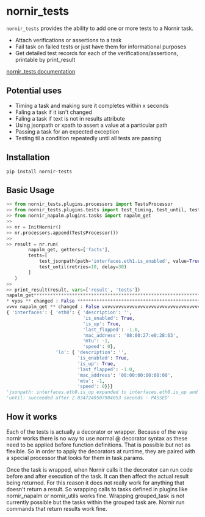 # nornir_tests

`nornir_tests` provides the ability to add one or more tests to a Nornir task.

- Attach verifications or assertions to a task
- Fail task on failed tests or just have them for informational purposes
- Get detailed test records for each of the verifications/assertions, printable by print_result

[nornir_tests documentation](https://patrickdaj.github.io/nornir_tests/)

## Potential uses

- Timing a task and making sure it completes within x seconds
- Faling a task if it isn't changed
- Faling a task if text is not in results attribute
- Using jsonpath or xpath to assert a value at a particular path
- Passing a task for an expected exception
- Testing til a condition repeatedly until all tests are passing

## Installation

```shell
pip install nornir-tests
```

## Basic Usage

```python
>> from nornir_tests.plugins.processors import TestsProcessor
>> from nornir_tests.plugins.tests import test_timing, test_until, test_jsonpath
>> from nornir_napalm.plugins.tasks import napalm_get
>>
>> nr = InitNornir()
>> nr.processors.append(TestsProcessor())
>>
>> result = nr.run(
        napalm_get, getters=['facts'],
        tests=[
            test_jsonpath(path='interfaces.eth1.is_enabled', value=True),
            test_until(retries=10, delay=30)
        ]
   )
>>
>> print_result(result, vars=['result', 'tests'])
napalm_get**********************************************************************
* vyos ** changed : False ******************************************************
vvvv napalm_get ** changed : False vvvvvvvvvvvvvvvvvvvvvvvvvvvvvvvvvvvvvvvvvvvvv INFO
{ 'interfaces': { 'eth0': { 'description': '',
                            'is_enabled': True,
                            'is_up': True,
                            'last_flapped': -1.0,
                            'mac_address': '08:00:27:e0:28:63',
                            'mtu': -1,
                            'speed': 0},
                  'lo': { 'description': '',
                          'is_enabled': True,
                          'is_up': True,
                          'last_flapped': -1.0,
                          'mac_address': '00:00:00:00:00:00',
                          'mtu': -1,
                          'speed': 0}}}
'jsonpath: interfaces.eth0.is_up expanded to interfaces.eth0.is_up and value True found - PASSED'
'until: succeeded after 2.0347249507904053 seconds - PASSED'
```

## How it works
Each of the tests is actually a decorator or wrapper.  Because of the way nornir works there is
no way to use normal @ decorator syntax as these need to be applied before function definitions.
That is possible but not as flexible.  So in order to apply the decorators at runtime, they are
paired with a special processor that looks for them in task.params.

Once the task is wrapped, when Nornir calls it the decorator can run code before and after
execution of the task.  It can then affect the actual result being returned.  For this reason
it does not really work for anything that doesn't return a result.  So wrapping calls to tasks
defined in plugins like nornir_napalm or nornir_utils works fine.  Wrapping grouped_task is not
currently possible but the tasks within the grouped task are.  Nornir run commands that return
results work fine.
